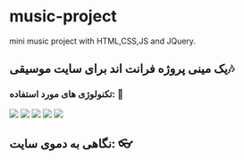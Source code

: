 # music-project
mini music project with HTML,CSS,JS and JQuery. 

## یک مینی پروژه فرانت اند برای سایت موسیقی🎶

### تکنولوژی های مورد استفاده: 📝

<img src="https://img.shields.io/badge/HTML5-E34F26?style=for-the-badge&logo=html5&logoColor=white">
<img src="https://img.shields.io/badge/CSS3-1572B6?style=for-the-badge&logo=css3&logoColor=white">
<img src="https://img.shields.io/badge/Bootstrap-563D7C?style=for-the-badge&logo=bootstrap&logoColor=white">
<img src="https://img.shields.io/badge/JavaScript-323330?style=for-the-badge&logo=javascript&logoColor=F7DF1E">
<img src="https://img.shields.io/badge/jQuery-0769AD?style=for-the-badge&logo=jquery&logoColor=white">


## نگاهی به دموی سایت: 👓

